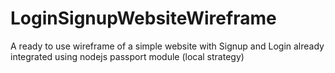# LoginSignupWebsiteWireframe
A ready to use wireframe of a simple website with Signup and Login already integrated using nodejs passport module (local strategy)

